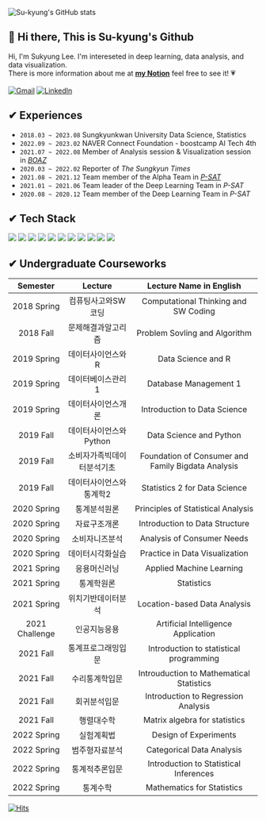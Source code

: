 ![Su-kyung's GitHub stats](https://github-readme-stats.vercel.app/api?username=41ow1ives&show_icons=true&theme=vue&count_private=true)



## 🐰 Hi there, This is Su-kyung's Github
Hi, I'm Sukyung Lee. I'm intereseted in deep learning, data analysis, and data visualization.  
There is more information about me at **[my Notion](https://41ow1ives.notion.site/Portfolio-3674b1051709484a9e33a3e50138db1b)** feel free to see it! 💗 
<br/>
<br/>
[![Gmail](https://img.shields.io/badge/Gmail-D14836?style=for-the-badge&logo=gmail&logoColor=white&style=flat&link=mailto:77601251a@gmail.com)](mailto:77601251a@gmail.com)
[![LinkedIn](https://img.shields.io/badge/LinkedIn-%230077B5.svg?style=for-the-badge&logo=linkedin&logoColor=white&style=flat&link=https://www.linkedin.com/in/%EC%88%98%EA%B2%BD-%EC%9D%B4-a9b628264/)](https://www.linkedin.com/in/%EC%88%98%EA%B2%BD-%EC%9D%B4-a9b628264/)


## ✔ Experiences
- `2018.03 ~ 2023.08` Sungkyunkwan University Data Science, Statistics
- `2022.09 ~ 2023.02` NAVER Connect Foundation - boostcamp AI Tech 4th
- `2021.07 ~ 2022.08` Member of Analysis session & Visualization session in <i>[BOAZ](https://github.com/BOAZ-bigdata)</i>
- `2020.03 ~ 2022.02` Reporter of <i>The Sungkyun Times</i>
- `2021.08 ~ 2021.12` Team member of the Alpha Team in <i>[P-SAT](https://github.com/p-sat)</i>
- `2021.01 ~ 2021.06` Team leader of the Deep Learning Team in <i>P-SAT</i>
- `2020.08 ~ 2020.12` Team member of the Deep Learning Team in <i>P-SAT</i>



## ✔ Tech Stack
<img src="https://img.shields.io/badge/Python-3776AB?style=flat&logo=Python&logoColor=white"/>  <img src="https://img.shields.io/badge/PyTorch-%23EE4C2C.svg?style=flat&logo=PyTorch&logoColor=white"/>
<img src = "https://img.shields.io/badge/TensorFlow-%23FF6F00.svg?style=flat&logo=TensorFlow&logoColor=white"/> <img src="https://img.shields.io/badge/-streamlit-red?style=flat&logo=Streamlit&logoColor=white"/> <img src = "https://img.shields.io/badge/-selenium-%43B02A?style=flat&logo=selenium&logoColor=white"/> <img src = "https://img.shields.io/badge/JavaScript-F7DF1E.svg?style=flat&logo=JavaScript&logoColor=white"/> <img src = "https://img.shields.io/badge/react-61DAFB.svg?style=flat&logo=react&logoColor=white"/> <img src="https://img.shields.io/badge/R-276DC3?style=flat&logo=R&logoColor=white"/> <img src="https://img.shields.io/badge/Tableau-E97627?style=flat&logo=Tableau&logoColor=white"/> <img src="https://img.shields.io/badge/-QGIS-brightgreen?style=flat&logo=Qgis&logoColor=white"/> <img src = "https://img.shields.io/badge/mysql-%2300f.svg?style=flat&logo=mysql&logoColor=white"/>



## ✔ Undergraduate Courseworks
|    Semester    |           Lecture          |               Lecture Name in English              |
|:--------------:|:--------------------------:|:--------------------------------------------------:|
|   2018 Spring  |     컴퓨팅사고와SW코딩     |        Computational Thinking and SW Coding        |
|    2018 Fall   |     문제해결과알고리즘     |            Problem Sovling and Algorithm           |
|   2019 Spring  |      데이터사이언스와R     |                 Data Science and R                 |
|   2019 Spring  |      데이터베이스관리1     |                Database Management 1               |
|   2019 Spring  |     데이터사이언스개론     |            Introduction to Data Science            |
|    2019 Fall   |   데이터사이언스와Python   |               Data Science and Python              |
|    2019 Fall   | 소비자가족빅데이터분석기초 | Foundation of Consumer and Family Bigdata Analysis |
|    2019 Fall   |   데이터사이언스와통계학2  |            Statistics 2 for Data Science           |
|   2020 Spring  |        통계분석원론        |         Principles of Statistical Analysis         |
|   2020 Spring  |        자료구조개론        |           Introduction to Data Structure           |
|   2020 Spring  |       소비자니즈분석       |             Analysis of Consumer Needs             |
|   2020 Spring  |      데이터시각화실습      |           Practice in Data Visualization           |
|   2021 Spring  |        응용머신러닝        |              Applied Machine Learning              |
|   2021 Spring  |         통계학원론         |                     Statistics                     |
|   2021 Spring  |     위치기반데이터분석     |            Location-based Data Analysis            |
| 2021 Challenge |        인공지능응용        |         Artificial Intelligence Application        |
|    2021 Fall   |     통계프로그래밍입문     |       Introduction to statistical programming      |
|    2021 Fall   |       수리통계학입문       |      Introuduction to Mathematical Statistics      |
|    2021 Fall   |        회귀분석입문        |         Introduction to Regression Analysis        |
|    2021 Fall   |         행렬대수학         |            Matrix algebra for statistics           |
|   2022 Spring  |         실험계획법         |                Design of Experiments               |
|   2022 Spring  |       범주형자료분석       |              Categorical Data Analysis             |
|   2022 Spring  |       통계적추론입문       |       Introduction to Statistical Inferences       |
|   2022 Spring  |          통계수학          |             Mathematics for Statistics             |



[![Hits](https://hits.seeyoufarm.com/api/count/incr/badge.svg?url=https%3A%2F%2Fgithub.com%2F41ow1ives%2F&count_bg=%23FFE565&title_bg=%23555555&icon=&icon_color=%23E7E7E7&title=hits&edge_flat=false)](https://hits.seeyoufarm.com)


